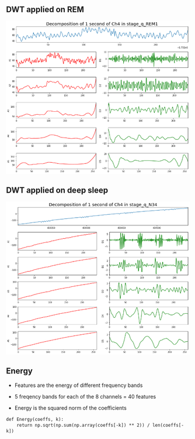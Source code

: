 ## DWT applied on REM

![DWT Example I](gfx/ch4_stage_q_REM1.png)

## DWT applied on deep sleep

![DWT Example II](gfx/ch4_stage_q_N34.png)


## Energy

- Features are the energy of different frequency bands
- 5 freqency bands for each of the 8 channels = 40 features

- Energy is the squared norm of the coefficients

~~~~
def Energy(coeffs, k):
    return np.sqrt(np.sum(np.array(coeffs[-k]) ** 2)) / len(coeffs[-k])
~~~~

<!-- $$ \displaystyle E_{l}\ \ =\ \  \frac{\sqrt{\sum_{k=1}^{N_{K_{l}}} \ K_{l}(k)^2}}{N} $$ -->

